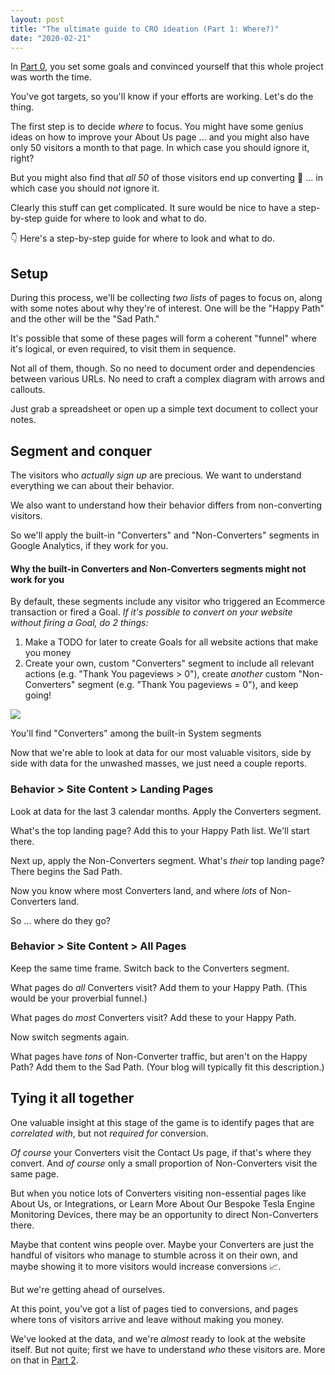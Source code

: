 ```yaml
---
layout: post
title: "The ultimate guide to CRO ideation (Part 1: Where?)"
date: "2020-02-21"
---
```


In [Part 0](https://briandavidhall.com/the-ultimate-guide-to-cro-ideation-part-0-why/), you set some goals and convinced yourself that this whole project was worth the time.

You've got targets, so you'll know if your efforts are working. Let's do the thing.

The first step is to decide _where_ to focus. You might have some genius ideas on how to improve your About Us page ... and you might also have only 50 visitors a month to that page. In which case you should ignore it, right?

But you might also find that _all 50_ of those visitors end up converting 🤔 ... in which case you should _not_ ignore it.

Clearly this stuff can get complicated. It sure would be nice to have a step-by-step guide for where to look and what to do.

👇 Here's a step-by-step guide for where to look and what to do.

## Setup

During this process, we'll be collecting _two lists_ of pages to focus on, along with some notes about why they're of interest. One will be the "Happy Path" and the other will be the "Sad Path."

It's possible that some of these pages will form a coherent "funnel" where it's logical, or even required, to visit them in sequence.

Not all of them, though. So no need to document order and dependencies between various URLs. No need to craft a complex diagram with arrows and callouts.

Just grab a spreadsheet or open up a simple text document to collect your notes.

## Segment and conquer

The visitors who _actually sign up_ are precious. We want to understand everything we can about their behavior.

We also want to understand how their behavior differs from non-converting visitors.

So we'll apply the built-in "Converters" and "Non-Converters" segments in Google Analytics, if they work for you.

#### Why the built-in Converters and Non-Converters segments might not work for you

By default, these segments include any visitor who triggered an Ecommerce transaction or fired a Goal. _If it's possible to convert on your website without firing a Goal, do 2 things:_

1. Make a TODO for later to create Goals for all website actions that make you money
2. Create your own, custom "Converters" segment to include all relevant actions (e.g. "Thank You pageviews > 0"), create _another_ custom "Non-Converters" segment (e.g. "Thank You pageviews = 0"), and keep going!

![](/images/Screen-Shot-2020-02-20-at-8.14.45-AM.png)

You'll find "Converters" among the built-in System segments

Now that we're able to look at data for our most valuable visitors, side by side with data for the unwashed masses, we just need a couple reports.

### Behavior > Site Content > Landing Pages

Look at data for the last 3 calendar months. Apply the Converters segment.

What's the top landing page? Add this to your Happy Path list. We'll start there.

Next up, apply the Non-Converters segment. What's _their_ top landing page? There begins the Sad Path.

Now you know where most Converters land, and where _lots_ of Non-Converters land.

So ... where do they go?

### Behavior > Site Content > All Pages

Keep the same time frame. Switch back to the Converters segment.

What pages do _all_ Converters visit? Add them to your Happy Path. (This would be your proverbial funnel.)

What pages do _most_ Converters visit? Add these to your Happy Path.

Now switch segments again.

What pages have _tons_ of Non-Converter traffic, but aren't on the Happy Path? Add them to the Sad Path. (Your blog will typically fit this description.)

## Tying it all together

One valuable insight at this stage of the game is to identify pages that are _correlated_ _with_, but not _required for_ conversion.

_Of course_ your Converters visit the Contact Us page, if that's where they convert. And _of course_ only a small proportion of Non-Converters visit the same page.

But when you notice lots of Converters visiting non-essential pages like About Us, or Integrations, or Learn More About Our Bespoke Tesla Engine Monitoring Devices, there may be an opportunity to direct Non-Converters there.

Maybe that content wins people over. Maybe your Converters are just the handful of visitors who manage to stumble across it on their own, and maybe showing it to more visitors would increase conversions 📈.

But we're getting ahead of ourselves.

At this point, you've got a list of pages tied to conversions, and pages where tons of visitors arrive and leave without making you money.

We've looked at the data, and we're _almost_ ready to look at the website itself. But not quite; first we have to understand _who_ these visitors are. More on that in [Part 2](https://briandavidhall.com/the-ultimate-guide-to-cro-ideation-part-2-who/).
